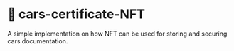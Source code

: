 # 🚗 cars-certificate-NFT
A simple implementation on how NFT can be used for storing and securing cars documentation.